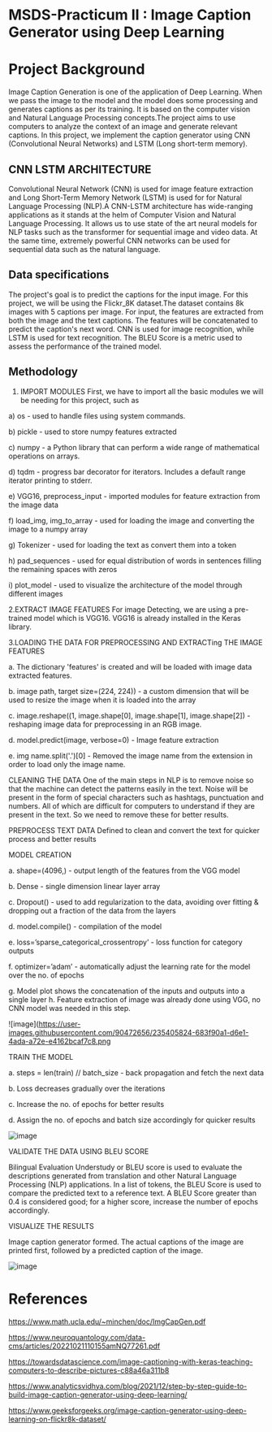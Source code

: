 # MSDS-Practicum II : Image Caption Generator using Deep Learning
# Project Background
Image Caption Generation is one of the application of Deep Learning. When we pass the image to the model and the model does some processing and generates captions as per its training. It is based on the computer vision and Natural Language Processing concepts.The project aims to use computers to analyze the context of an image and generate relevant captions. In this project, we implement the caption generator using CNN (Convolutional Neural Networks) and LSTM (Long short-term memory).
## CNN LSTM ARCHITECTURE
Convolutional Neural Network (CNN) is used for image feature extraction and Long Short-Term Memory Network (LSTM) is used for for Natural Language Processing (NLP).A CNN-LSTM architecture has wide-ranging applications as it stands at the helm of Computer Vision and Natural Language Processing. It allows us to use state of the art neural models for NLP tasks such as the transformer for sequential image and video data. At the same time, extremely powerful CNN networks can be used for sequential data such as the natural language.

## Data specifications
The project's goal is to predict the captions for the input image. For this project, we will be using the Flickr_8K dataset.The dataset contains 8k images with 5 captions per image. For input, the features are extracted from both the image and the text captions. The features will be concatenated to predict
the caption's next word. CNN is used for image recognition, while LSTM is used for text recognition. The BLEU Score is a metric
used to assess the performance of the trained model.

## Methodology

1. IMPORT MODULES
First, we have to import all the basic modules we will be needing for this project, such as

a) os - used to handle files using system commands.

b) pickle - used to store numpy features extracted

c) numpy - a Python library that can perform a wide range of mathematical operations on arrays.

d) tqdm - progress bar decorator for iterators. Includes a default range iterator printing to stderr.

e) VGG16, preprocess_input - imported modules for feature extraction from the image data

f) load_img, img_to_array - used for loading the image and converting the image to a numpy array

g) Tokenizer - used for loading the text as convert them into a token

h) pad_sequences - used for equal distribution of words in sentences filling the remaining spaces with zeros

i) plot_model - used to visualize the architecture of the model through different images

2.EXTRACT IMAGE FEATURES
For image Detecting, we are using a pre-trained model which is VGG16. VGG16 is already installed in the Keras library.

3.LOADING THE DATA FOR PREPROCESSING AND EXTRACTing THE IMAGE FEATURES

a. The dictionary 'features' is created and will be loaded with image data extracted features.

b. image path, target size=(224, 224)) - a custom dimension that will be used to resize the image when it is loaded into the
array

c. image.reshape((1, image.shape[0], image.shape[1], image.shape[2]) - reshaping image data for preprocessing in an RGB
image.

d. model.predict(image, verbose=0) - Image feature extraction

e. img name.split('.')[0] - Removed the image name from the extension in order to load only the image name.

CLEANING THE DATA
One of the main steps in NLP is to remove noise so that the machine can detect the patterns easily in the text. Noise will be present in the form of special characters such as hashtags, punctuation and numbers. All of which are difficult for computers to understand if they are present in the text. So we need to remove these for better results.

PREPROCESS TEXT DATA
Defined to clean and convert the text for quicker process and better results

MODEL CREATION

a. shape=(4096,) - output length of the features from the VGG model

b. Dense - single dimension linear layer array

c. Dropout() - used to add regularization to the data, avoiding over fitting & dropping out a fraction of the data from the layers

d. model.compile() - compilation of the model

e. loss=’sparse_categorical_crossentropy’ - loss function for category outputs

f. optimizer=’adam’ - automatically adjust the learning rate for the model over the no. of epochs

g. Model plot shows the concatenation of the inputs and outputs into a single layer
h. Feature extraction of image was already done using VGG, no CNN model was needed in this step.

![image](https://user-images.githubusercontent.com/90472656/235405824-683f90a1-d6e1-4ada-a72e-e4162bcaf7c8.png

TRAIN THE MODEL

a. steps = len(train) // batch_size - back propagation and fetch the next data

b. Loss decreases gradually over the iterations

c. Increase the no. of epochs for better results

d. Assign the no. of epochs and batch size accordingly for quicker results

![image](https://user-images.githubusercontent.com/90472656/235405937-0be6cdfb-fe5a-47be-a529-cfdee7e4037c.png)

VALIDATE THE DATA USING BLEU SCORE

 Bilingual Evaluation Understudy or BLEU score is used to evaluate the descriptions generated from translation and other Natural
Language Processing (NLP) applications. In a list of tokens, the BLEU Score is used to compare the predicted text to a reference
text. A BLEU Score greater than 0.4 is considered good; for a higher score, increase the number of epochs accordingly.

VISUALIZE THE RESULTS

Image caption generator formed. The actual captions of the image are printed first, followed by a predicted caption of the image.

![image](https://user-images.githubusercontent.com/90472656/235406177-89466cad-eebc-4ec0-a20e-8c0f4fc0fd31.png)

# References

https://www.math.ucla.edu/~minchen/doc/ImgCapGen.pdf

https://www.neuroquantology.com/data-cms/articles/20221021110155amNQ77261.pdf

https://towardsdatascience.com/image-captioning-with-keras-teaching-computers-to-describe-pictures-c88a46a311b8

https://www.analyticsvidhya.com/blog/2021/12/step-by-step-guide-to-build-image-caption-generator-using-deep-learning/

https://www.geeksforgeeks.org/image-caption-generator-using-deep-learning-on-flickr8k-dataset/






